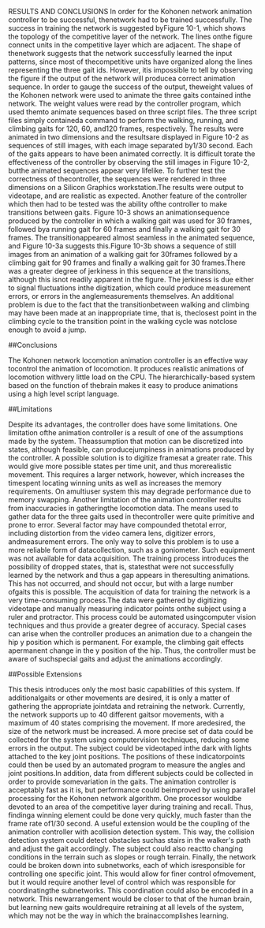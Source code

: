 RESULTS AND CONCLUSIONS
In order for the Kohonen network animation controller to be successful, thenetwork had to be trained successfully.  The success in training the network is suggested byFigure 10-1, which shows the topology of the competitive layer of the network.  The lines onthe figure connect units in the competitive layer which are adjacent.  The shape of thenetwork suggests that the network successfully learned the input patterns, since most of thecompetitive units have organized along the lines representing the three gait ids.  However, itis impossible to tell by observing the figure if the output of the network will producea
correct animation sequence.  In order to gauge the success of the output, theweight values of the Kohonen network were used to animate the three gaits contained inthe network.  The weight values were read by the controller program, which used themto animate sequences based on three script files.  The three script files simply containeda command to perform the walking, running, and climbing gaits for 120, 60, and120 frames, respectively.  The results were animated in two dimensions and the resultsare displayed in Figure 10-2 as sequences of still images, with each image separated by1/30 second.  Each of the gaits appears to have been animated correctly.  It is difficult torate the effectiveness of the controller by observing the still images in Figure 10-2, butthe
animated sequences appear very lifelike.  To further test the correctness of thecontroller, the sequences were rendered in three dimensions on a Silicon Graphics workstation.The results were output to videotape, and are realistic as expected.
Another feature of the controller which then had to be tested was the ability ofthe controller to make transitions between gaits.  Figure 10-3 shows an animationsequence produced by the controller in which a walking gait was used for 30 frames, followed bya running gait for 60 frames and finally a walking gait for 30 frames.  The transitionappeared almost seamless in the animated sequence, and Figure 10-3a suggests this.Figure 10-3b shows a sequence of still images from an animation of a walking gait for 30frames followed by a climbing gait for 90 frames and finally a walking gait for 30 frames.There was a greater degree of jerkiness in this sequence at the transitions, although this isnot readily apparent in the figure.  The jerkiness is due either to signal fluctuations inthe
digitization, which could produce measurement errors, or errors in the anglemeasurements themselves.  An additional problem is due to the fact that the transitionbetween walking and climbing may have been made at an inappropriate time, that is, theclosest point in the climbing cycle to the transition point in the walking cycle was notclose enough to avoid a jump.

##Conclusions

The Kohonen network locomotion animation controller is an effective way tocontrol the animation of locomotion.  It produces realistic animations of locomotion withvery little load on the CPU.  The hierarchically-based system based on the function of thebrain makes it easy to produce animations using a high level script language.

##Limitations

Despite its advantages, the controller does have some limitations.  One limitation ofthe animation controller is a result of one of the assumptions made by the system.  Theassumption that motion can be discretized into states, although feasible, can producejumpiness in animations produced by the controller.  A possible solution is to digitize framesat a greater rate.  This would give more possible states per time unit, and thus morerealistic movement.  This requires a larger network, however, which increases the timespent locating winning units as well as increases the memory requirements.  On amultiuser system this may degrade performance due to memory swapping.
Another limitation of the animation controller results from inaccuracies in gatheringthe locomotion data.  The means used to gather data for the three gaits used in thecontroller were quite primitive and prone to error.  Several factor may have compounded thetotal error, including distortion from the video camera lens, digitizer errors, andmeasurement
errors.  The only way to solve this problem is to use a more reliable form of datacollection, such as a goniometer.  Such equipment was not available for data acquisition.
The training process introduces the possibility of dropped states, that is, statesthat were not successfully learned by the network and thus a gap appears in theresulting animations.  This has not occurred, and should not occur, but with a large number ofgaits this is possible.
The acquisition of data for training the network is a very time-consuming process.The data were gathered by digitizing videotape and manually measuring indicator points onthe subject using a ruler and protractor.  This process could be automated usingcomputer vision techniques and thus provide a greater degree of accuracy.
Special cases can arise when the controller produces an animation due to a changein the hip y position which is permanent.  For example, the climbing gait effects apermanent change in the y position of the hip.  Thus, the controller must be aware of suchspecial gaits and adjust the animations accordingly.

##Possible Extensions

This thesis introduces only the most basic capabilities of this system.  If additionalgaits or other movements are desired, it is only a matter of gathering the appropriate jointdata and retraining the network.  Currently, the network supports up to 40 different gaitsor movements, with a maximum of 40 states comprising the movement.  If more aredesired, the size of the network must be increased.
A more precise set of data could be collected for the system using computervision techniques, reducing some errors in the output.  The subject could be videotaped inthe dark with lights attached to the key joint positions.  The positions of these indicatorpoints could then be used by an automated program to measure the angles and joint positions.In
addition, data from different subjects could be collected in order to provide somevariation in the gaits.
The animation controller is acceptably fast as it is, but performance could beimproved by using parallel processing for the Kohonen network algorithm.  One processor wouldbe devoted to an area of the competitive layer during training and recall.  Thus, findinga winning element could be done very quickly, much faster than the frame rate of1/30 second.
A useful extension would be the coupling of the animation controller with acollision detection system.  This way, the collision detection system could detect obstacles suchas stairs in the walker's path and adjust the gait accordingly.  The subject could also reactto changing conditions in the terrain such as slopes or rough terrain.
Finally, the network could be broken down into subnetworks, each of which isresponsible for controlling one specific joint.  This would allow for finer control ofmovement, but it would require another level of control which was responsible for coordinatingthe subnetworks.  This coordination could also be encoded in a network.  This newarrangement would be closer to that of the human brain, but learning new gaits wouldrequire retraining at all levels of the system, which may not be the way in which the brainaccomplishes learning.
